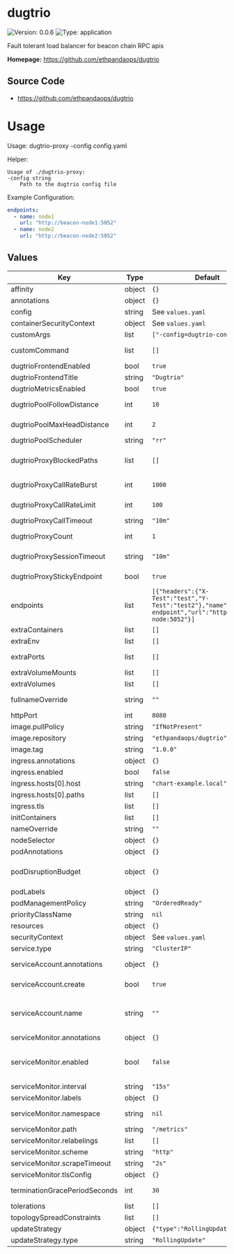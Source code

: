 
# dugtrio

![Version: 0.0.6](https://img.shields.io/badge/Version-0.0.6-informational?style=flat-square) ![Type: application](https://img.shields.io/badge/Type-application-informational?style=flat-square)

Fault tolerant load balancer for beacon chain RPC apis

**Homepage:** <https://github.com/ethpandaops/dugtrio>

## Source Code

* <https://github.com/ethpandaops/dugtrio>

# Usage

Usage: dugtrio-proxy -config config.yaml

Helper:
```shell
Usage of ./dugtrio-proxy:
-config string
    Path to the dugtrio config file
```

Example Configuration:
```yaml
endpoints:
  - name: node1
    url: "http://beacon-node1:5052"
  - name: node2
    url: "http://beacon-node2:5052"
```

## Values

| Key | Type | Default | Description |
|-----|------|---------|-------------|
| affinity | object | `{}` | Affinity configuration for pods |
| annotations | object | `{}` | Annotations for the StatefulSet |
| config | string | See `values.yaml` | Config file |
| containerSecurityContext | object | See `values.yaml` | The security context for containers |
| customArgs | list | `["-config=dugtrio-config.yaml"]` | Custom args for the dugtrio container |
| customCommand | list | `[]` | Command replacement for the dugtrio container |
| dugtrioFrontendEnabled | bool | `true` | Enable dugtrio UI |
| dugtrioFrontendTitle | string | `"Dugtrio"` | Dugtrio UI title |
| dugtrioMetricsEnabled | bool | `true` | Enable dugtrio metrics endpoint |
| dugtrioPoolFollowDistance | int | `10` | number of blocks to keep in dugtrio cache to sort out forks |
| dugtrioPoolMaxHeadDistance | int | `2` | max head distance for endpoints before not using them anymore |
| dugtrioPoolScheduler | string | `"rr"` | dugtrio pool scheduler mode |
| dugtrioProxyBlockedPaths | list | `[]` | blocked proxy paths (regular expressions, eg. "^/eth/v[0-9]+/debug/.*") |
| dugtrioProxyCallRateBurst | int | `1000` | dugtrio call rate burst (burst number of calls per ip) |
| dugtrioProxyCallRateLimit | int | `100` | dugtrio call rate limit (number of calls per second per ip) |
| dugtrioProxyCallTimeout | string | `"10m"` | timeout for dugtrio proxy calls |
| dugtrioProxyCount | int | `1` | number of HTTP proxies in front of dugtrio |
| dugtrioProxySessionTimeout | string | `"10m"` | timeout for dugtrio sessions (used for rate limiting & endpoint stickiness) |
| dugtrioProxyStickyEndpoint | bool | `true` | reuse the same endpoint for sessions as long as available |
| endpoints | list | `[{"headers":{"X-Test":"test","Y-Test":"test2"},"name":"default-endpoint","url":"http://beacon-node:5052"}]` | An array of endpoints to use for dugtrio -- url is the only required field |
| extraContainers | list | `[]` | Additional containers |
| extraEnv | list | `[]` | Additional env variables |
| extraPorts | list | `[]` | Additional ports. Useful when using extraContainers |
| extraVolumeMounts | list | `[]` | Additional volume mounts |
| extraVolumes | list | `[]` | Additional volumes |
| fullnameOverride | string | `""` | Overrides the chart's computed fullname |
| httpPort | int | `8080` | HTTP port for dugtrio interface |
| image.pullPolicy | string | `"IfNotPresent"` | dugtrio container pull policy |
| image.repository | string | `"ethpandaops/dugtrio"` | dugtrio container image repository |
| image.tag | string | `"1.0.0"` | dugtrio container image tag |
| ingress.annotations | object | `{}` | Annotations for Ingress |
| ingress.enabled | bool | `false` | Ingress resource for the HTTP API |
| ingress.hosts[0].host | string | `"chart-example.local"` |  |
| ingress.hosts[0].paths | list | `[]` |  |
| ingress.tls | list | `[]` | Ingress TLS |
| initContainers | list | `[]` | Additional init containers |
| nameOverride | string | `""` | Overrides the chart's name |
| nodeSelector | object | `{}` | Node selector for pods |
| podAnnotations | object | `{}` | Pod annotations |
| podDisruptionBudget | object | `{}` | Define the PodDisruptionBudget spec If not set then a PodDisruptionBudget will not be created |
| podLabels | object | `{}` | Pod labels |
| podManagementPolicy | string | `"OrderedReady"` | Pod management policy |
| priorityClassName | string | `nil` | Pod priority class |
| resources | object | `{}` | Resource requests and limits |
| securityContext | object | See `values.yaml` | The security context for pods |
| service.type | string | `"ClusterIP"` | Service type |
| serviceAccount.annotations | object | `{}` | Annotations to add to the service account |
| serviceAccount.create | bool | `true` | Specifies whether a service account should be created |
| serviceAccount.name | string | `""` | The name of the service account to use. If not set and create is true, a name is generated using the fullname template |
| serviceMonitor.annotations | object | `{}` | Additional ServiceMonitor annotations |
| serviceMonitor.enabled | bool | `false` | If true, a ServiceMonitor CRD is created for a prometheus operator https://github.com/coreos/prometheus-operator |
| serviceMonitor.interval | string | `"15s"` | ServiceMonitor scrape interval |
| serviceMonitor.labels | object | `{}` | Additional ServiceMonitor labels |
| serviceMonitor.namespace | string | `nil` | Alternative namespace for ServiceMonitor |
| serviceMonitor.path | string | `"/metrics"` | Path to scrape |
| serviceMonitor.relabelings | list | `[]` | ServiceMonitor relabelings |
| serviceMonitor.scheme | string | `"http"` | ServiceMonitor scheme |
| serviceMonitor.scrapeTimeout | string | `"2s"` | ServiceMonitor scrape timeout |
| serviceMonitor.tlsConfig | object | `{}` | ServiceMonitor TLS configuration |
| terminationGracePeriodSeconds | int | `30` | How long to wait until the pod is forcefully terminated |
| tolerations | list | `[]` | Tolerations for pods |
| topologySpreadConstraints | list | `[]` | Topology Spread Constraints for pods |
| updateStrategy | object | `{"type":"RollingUpdate"}` | Update strategy for the Statefulset |
| updateStrategy.type | string | `"RollingUpdate"` | Update strategy type |
